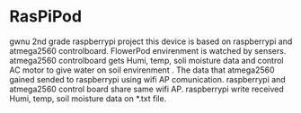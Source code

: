 # RasPiPod
gwnu 2nd grade raspberrypi project
this device is based on raspberrypi and atmega2560 controlboard.
FlowerPod envirenment is watched by sensers.
atmega2560 controlboard gets Humi, temp, soli moisture data and control AC motor to give water on soil envirenment .
The data that atmega2560 gained sended to raspberrypi using wifi AP comunication.
raspberrypi and atmega2560 control board share same wifi AP.
raspberrypi write received Humi, temp, soil moisture data on *.txt file.
